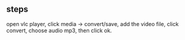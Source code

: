 steps
---------------------------

open vlc player,
click media -> convert/save,
add the video file,
click convert,
choose audio mp3,
then click ok.
